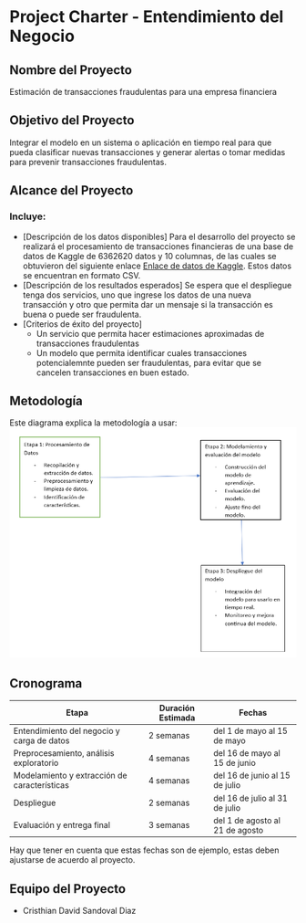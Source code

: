 # Project Charter - Entendimiento del Negocio

## Nombre del Proyecto

Estimación de transacciones fraudulentas para una empresa financiera

## Objetivo del Proyecto

 Integrar el modelo en un sistema o aplicación en tiempo real para que pueda clasificar nuevas transacciones y generar alertas o tomar medidas para prevenir transacciones fraudulentas.

## Alcance del Proyecto

### Incluye:

- [Descripción de los datos disponibles]
  Para el desarrollo del proyecto se realizará el procesamiento de transacciones financieras de una base de datos de Kaggle de 6362620 datos y 10 columnas, de las cuales se obtuvieron del siguiente enlace [Enlace de datos de Kaggle](https://www.kaggle.com/code/mikewaa/fraud-prediction). Estos datos se encuentran en formato CSV.
- [Descripción de los resultados esperados]
  Se espera que el despliegue tenga dos servicios, uno que ingrese los datos de una nueva transacción y otro que permita dar un mensaje si la transacción es buena o puede ser fraudulenta.
- [Criterios de éxito del proyecto]
  - Un servicio que permita hacer estimaciones aproximadas de transacciones fraudulentas
  - Un modelo que permita identificar cuales transacciones potencialemnte pueden ser fraudulentas, para evitar que se cancelen transacciones en buen estado.
  



## Metodología

Este diagrama explica la metodología a usar:
![Metodología a usar](images/modelamiento.png)

## Cronograma

| Etapa | Duración Estimada | Fechas |
|------|---------|-------|
| Entendimiento del negocio y carga de datos | 2 semanas | del 1 de mayo al 15 de mayo |
| Preprocesamiento, análisis exploratorio | 4 semanas | del 16 de mayo al 15 de junio |
| Modelamiento y extracción de características | 4 semanas | del 16 de junio al 15 de julio |
| Despliegue | 2 semanas | del 16 de julio al 31 de julio |
| Evaluación y entrega final | 3 semanas | del 1 de agosto al 21 de agosto |

Hay que tener en cuenta que estas fechas son de ejemplo, estas deben ajustarse de acuerdo al proyecto.

## Equipo del Proyecto

- Cristhian David Sandoval Diaz


